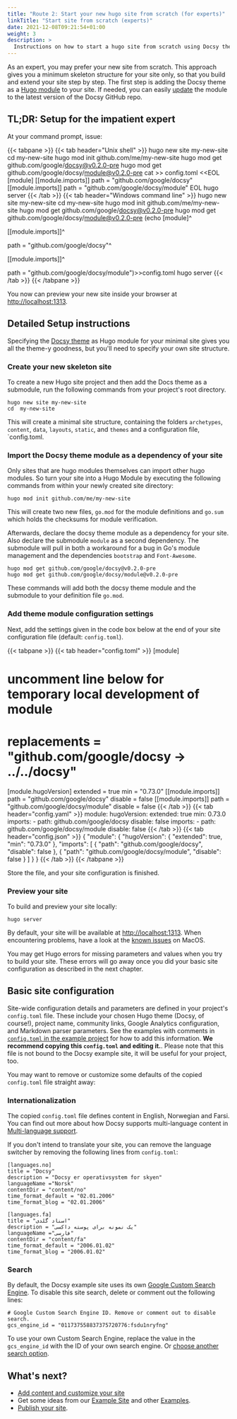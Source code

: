 ```yaml
---
title: "Route 2: Start your new hugo site from scratch (for experts)"
linkTitle: "Start site from scratch (experts)"
date: 2021-12-08T09:21:54+01:00
weight: 3
description: >
  Instructions on how to start a hugo site from scratch using Docsy theme as Hugo module which is automatically pulled in.
---
```


As an expert, you may prefer your new site from scratch. This approach gives you a minimum skeleton structure for your site only, so that you build and extend your site step by step. The first step is adding the Docsy theme as a [Hugo module](https://gohugo.io/hugo-modules/) to your site. If needed, you can easily [update](/docs/updating/) the module to the latest version of the Docsy GitHub repo.


## TL;DR: Setup for the impatient expert

At your command prompt, issue:

{{< tabpane >}}
{{< tab header="Unix shell" >}}
hugo new site my-new-site
cd  my-new-site
hugo mod init github.com/me/my-new-site
hugo mod get github.com/google/docsy@v0.2.0-pre
hugo mod get github.com/google/docsy/module@v0.2.0-pre
cat >> config.toml <<EOL
[module]
[[module.imports]]
path = "github.com/google/docsy"
[[module.imports]]
path = "github.com/google/docsy/module"
EOL
hugo server
{{< /tab >}}
{{< tab header="Windows command line" >}}
hugo new site my-new-site
cd  my-new-site
hugo mod init github.com/me/my-new-site
hugo mod get github.com/google/docsy@v0.2.0-pre
hugo mod get github.com/google/docsy/module@v0.2.0-pre
(echo [module]^

[[module.imports]]^

path = "github.com/google/docsy"^

[[module.imports]]^

path = "github.com/google/docsy/module")>>config.toml
hugo server
{{< /tab >}}
{{< /tabpane >}}


You now can preview your new site inside your browser at [http://localhost:1313](http://localhost:1313/).

## Detailed Setup instructions

Specifying the [Docsy theme](https://github.com/google/docsy) as Hugo module for your minimal site gives you all the theme-y goodness, but you'll need to specify your own site structure.

### Create your new skeleton site

To create a new Hugo site project and then add the Docs theme as a submodule, run the following commands from your project's root directory.

```shell
hugo new site my-new-site
cd  my-new-site
```

This will create a minimal site structure, containing the folders `archetypes`, `content`, `data`, `layouts`, `static`, and `themes` and a configuration file, `config.toml.

### Import the Docsy theme module as a dependency of your site

Only sites that are hugo modules themselves can import other hugo modules. So turn your site into a Hugo Module by executing the following commands from within your newly created site directory:

```
hugo mod init github.com/me/my-new-site
```

This will create two new files, `go.mod` for the module definitions and `go.sum` which holds the checksums for module verification.

Afterwards, declare the docsy theme module as a dependency for your site. Also declare the submodule `module` as a second dependency. The submodule will pull in both a workaround for a bug in Go's module management and the dependencies `bootstrap` and `Font-Awesome`.

```
hugo mod get github.com/google/docsy@v0.2.0-pre
hugo mod get github.com/google/docsy/module@v0.2.0-pre
```

These commands will add both the docsy theme module and the submodule to your definition file `go.mod`.

### Add theme module configuration settings

Next, add the settings given in the code box below at the end of your site configuration file (default: `config.toml`).

{{< tabpane >}}
{{< tab header="config.toml" >}}
[module]
  # uncomment line below for temporary local development of module
  # replacements = "github.com/google/docsy -> ../../docsy"
  [module.hugoVersion]
    extended = true
    min = "0.73.0"
  [[module.imports]]
    path = "github.com/google/docsy"
    disable = false
  [[module.imports]]
    path = "github.com/google/docsy/module"
    disable = false
{{< /tab >}}
{{< tab header="config.yaml" >}}
module:
  hugoVersion:
    extended: true
    min: 0.73.0
  imports:
    - path: github.com/google/docsy
      disable: false
  imports:
    - path: github.com/google/docsy/module
      disable: false
{{< /tab >}}
{{< tab header="config.json" >}}
{
  "module": {
    "hugoVersion": {
      "extended": true,
      "min": "0.73.0"
    },
    "imports": [
      {
        "path": "github.com/google/docsy",
        "disable": false
      },
      {
        "path": "github.com/google/docsy/module",
        "disable": false
      }
    ]
  }
}
{{< /tab >}}
{{< /tabpane >}}

 Store the file, and your site configuration is finished.

### Preview your site

To build and preview your site locally:

```
hugo server
```

By default, your site will be available at [http://localhost:1313](http://localhost:1313/). When encountering problems, have a look at the [known issues](/docs/getting-started/known_issues/#macos) on MacOS.

You may get Hugo errors for missing parameters and values when you try to build your site. These errors will go away once you did your basic site configuration as described in the next chapter.

## Basic site configuration

Site-wide configuration details and parameters are defined in your project's `config.toml` file. These include your chosen Hugo theme (Docsy, of course!), project name, community links, Google Analytics configuration, and Markdown parser parameters. See the examples with comments in [`config.toml` in the example project](https://github.com/google/docsy-example/blob/master/config.toml) for how to add this information. **We recommend copying this `config.toml` and editing it.**. Please note that this file is not bound to the Docsy example site, it will be useful for your project, too.

You may want to remove or customize some defaults of the copied `config.toml` file straight away:

### Internationalization

The copied `config.toml` file defines content in English, Norwegian and Farsi. You can find out more about how Docsy supports multi-language content in [Multi-language support](/docs/language/).

If you don't intend to translate your site, you can remove the language switcher by removing the following lines from `config.toml`:

```
[languages.no]
title = "Docsy"
description = "Docsy er operativsystem for skyen"
languageName ="Norsk"
contentDir = "content/no"
time_format_default = "02.01.2006"
time_format_blog = "02.01.2006"

[languages.fa]
title = "اسناد گلدی"
description = "یک نمونه برای پوسته داکسی"
languageName ="فارسی"
contentDir = "content/fa"
time_format_default = "2006.01.02"
time_format_blog = "2006.01.02"
```

### Search

By default, the Docsy example site uses its own [Google Custom Search Engine](https://cse.google.com/cse/all). To disable this site search, delete or comment out the following lines:

```
# Google Custom Search Engine ID. Remove or comment out to disable search.
gcs_engine_id = "011737558837375720776:fsdu1nryfng"
```

To use your own Custom Search Engine, replace the value in the `gcs_engine_id` with the ID of your own search engine. Or [choose another search option](/docs/adding-content/navigation/#site-search-options).


## What's next?

* [Add content and customize your site](/docs/adding-content/)
* Get some ideas from our [Example Site](https://github.com/google/docsy-example) and other [Examples](/docs/examples/).
* [Publish your site](/docs/deployment/).
